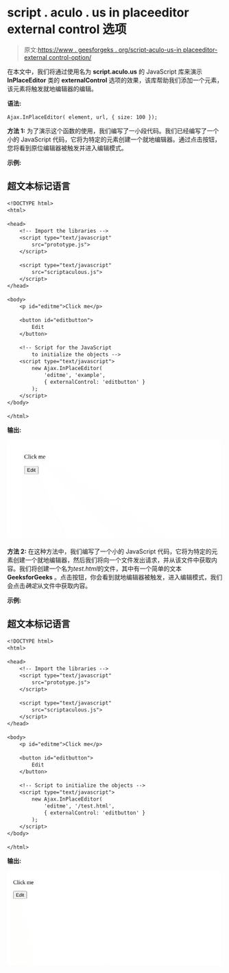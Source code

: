 # script . aculo . us in placeeditor external control 选项

> 原文:[https://www . geesforgeks . org/script-aculo-us-in placeeditor-external control-option/](https://www.geeksforgeeks.org/script-aculo-us-inplaceeditor-externalcontrol-option/)

在本文中，我们将通过使用名为 **script.aculo.us** 的 JavaScript 库来演示 **InPlaceEditor** 类的 **externalControl** 选项的效果，该库帮助我们添加一个元素，该元素将触发就地编辑器的编辑。

**语法:**

```
Ajax.InPlaceEditor( element, url, { size: 100 });
```

**方法 1:** 为了演示这个函数的使用，我们编写了一小段代码。我们已经编写了一个小的 JavaScript 代码，它将为特定的元素创建一个就地编辑器。通过点击按钮，您将看到原位编辑器被触发并进入编辑模式。

**示例:**

## 超文本标记语言

```
<!DOCTYPE html>
<html>

<head>
    <!-- Import the libraries -->
    <script type="text/javascript"
        src="prototype.js">
    </script>

    <script type="text/javascript"
        src="scriptaculous.js">
    </script>
</head>

<body>
    <p id="editme">Click me</p>

    <button id="editbutton">
        Edit
    </button>

    <!-- Script for the JavaScript
        to initialize the objects -->
    <script type="text/javascript">
        new Ajax.InPlaceEditor(
            'editme', 'example', 
            { externalControl: 'editbutton' }
        );
    </script>
</body>

</html>
```

**输出:**

![](img/c490a006e6d0277b942be3c5444afac6.png)

**方法 2:** 在这种方法中，我们编写了一个小的 JavaScript 代码，它将为特定的元素创建一个就地编辑器，然后我们将向一个文件发出请求，并从该文件中获取内容。我们将创建一个名为*test.html*的文件，其中有一个简单的文本 **GeeksforGeeks** 。点击按钮，你会看到就地编辑器被触发，进入编辑模式，我们会点击*确定*从文件中获取内容。

**示例:**

## 超文本标记语言

```
<!DOCTYPE html>
<html>

<head>
    <!-- Import the libraries -->
    <script type="text/javascript" 
        src="prototype.js">
    </script>

    <script type="text/javascript" 
        src="scriptaculous.js">
    </script>
</head>

<body>
    <p id="editme">Click me</p>

    <button id="editbutton">
        Edit
    </button>

    <!-- Script to initialize the objects -->
    <script type="text/javascript">
        new Ajax.InPlaceEditor(
            'editme', '/test.html', 
            { externalControl: 'editbutton' }
        );
    </script>
</body>

</html>
```

**输出:**

![](img/921dbe9026446c63f3f3f5b6c3623641.png)